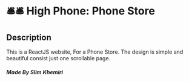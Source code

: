# 🛎️🛎️ High Phone: Phone Store

## Description

This is a ReactJS website, For a Phone Store. The design is simple and beautiful consist just one scrollable page.

##### Made By Slim Khemiri
